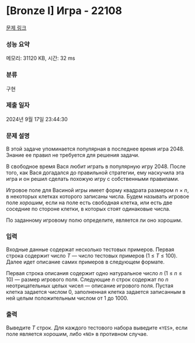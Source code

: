 # [Bronze I] Игра - 22108 

[문제 링크](https://www.acmicpc.net/problem/22108) 

### 성능 요약

메모리: 31120 KB, 시간: 32 ms

### 분류

구현

### 제출 일자

2024년 9월 17일 23:44:30

### 문제 설명

<p>В этой задаче упоминается популярная в последнее время игра 2048. Знание ее правил не требуется для решения задачи.</p>

<p>В свободное время Вася любит играть в популярную игру 2048. После того, как Вася догадался до правильной стратегии, ему наскучила эта игра и он решил сделать похожую игру с собственными правилами.</p>

<p>Игровое поле для Васиной игры имеет форму квадрата размером <i>n</i> × <i>n</i>, в некоторых клетках которого записаны числа. Будем называть игровое поле <em>хорошим</em>, если на поле есть свободная клетка, или есть две соседние по стороне клетки, в которых стоят одинаковые числа.</p>

<p>По заданному игровому полю определите, является ли оно хорошим.</p>

### 입력 

 <p>Входные данные содержат несколько тестовых примеров. Первая строка содержит число <i>T</i> — число тестовых примеров (1 ≤ <i>T</i> ≤ 100). Далее идет описание самих примеров в следующем формате.</p>

<p>Первая строка описания содержит одно натуральное число <i>n</i> (1 ≤ <i>n</i> ≤ 10) — размер игрового поля. Следующие <i>n</i> строк содержат по <i>n</i> неотрицательных целых чисел — описание игрового поля. Пустая клетка задается числом 0, заполненная клетка задается записанным в ней целым положительным числом от 1 до 1000.</p>

### 출력 

 <p>Выведите <i>T</i> строк. Для каждого тестового набора выведите «<code>YES</code>», если поле является хорошим, либо «<code>NO</code>» в противном случае.</p>

